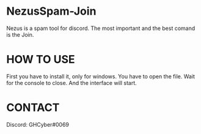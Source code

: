 # NezusSpam-Join
Nezus is a spam tool for discord. The most important and the best comand is the Join.

# HOW TO USE
First you have to install it, only for windows.
You have to open the file.
Wait for the console to close.
And the interface will start.

# CONTACT
Discord: GHCyber#0069
